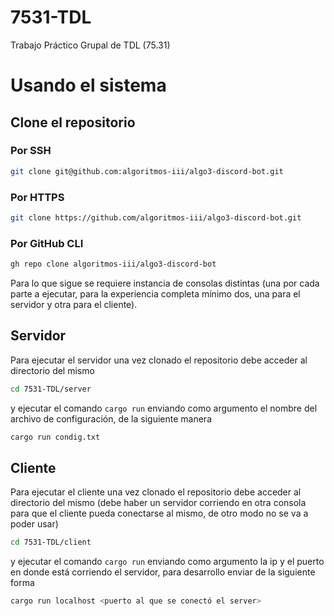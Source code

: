 # 7531-TDL
Trabajo Práctico Grupal de TDL (75.31)

# Usando el sistema

## Clone el repositorio

### Por SSH
```bash
git clone git@github.com:algoritmos-iii/algo3-discord-bot.git
```

### Por HTTPS
```bash
git clone https://github.com/algoritmos-iii/algo3-discord-bot.git
```

### Por GitHub CLI
```bash
gh repo clone algoritmos-iii/algo3-discord-bot
```

Para lo que sigue se requiere instancia de consolas distintas (una por cada parte a ejecutar, para la experiencia completa mínimo dos, una para el servidor y otra para el cliente).

## Servidor
Para ejecutar el servidor una vez clonado el repositorio debe acceder al directorio del mismo

```bash
cd 7531-TDL/server
```

y ejecutar el comando `cargo run` enviando como argumento el nombre del archivo de configuración, de la siguiente manera

```bash
cargo run condig.txt
```

## Cliente
Para ejecutar el cliente una vez clonado el repositorio debe acceder al directorio del mismo (debe haber un servidor corriendo en otra consola para que el cliente pueda conectarse al mismo, de otro modo no se va a poder usar)

```bash
cd 7531-TDL/client
```

y ejecutar el comando `cargo run` enviando como argumento la ip y el puerto en donde está corriendo el servidor, para desarrollo enviar de la siguiente forma
```bash
cargo run localhost <puerto al que se conectó el server>
```
